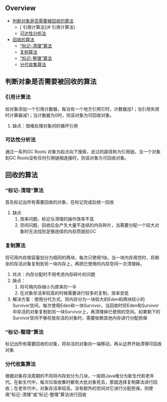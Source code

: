 ## Overview

- [判断对象是否需要被回收的算法](#判断对象是否需要被回收的算法)
  - [ 引用计算法](# 引用计算法)
  - [可达性分析法](#可达性分析法)
- [回收的算法](#回收的算法)
  - [“标记-清理”算法](#"标记-清理"算法)
  - [复制算法](#复制算法)
  - [“标记-整理”算法](#"标记-整理"算法)
  - [分代收集算法](#分代收集算法)

## 判断对象是否需要被回收的算法

### 引用计算法

给对象添加一个引用计数器，每当有一个地方引用它时，计数器加1；当引用失效时计算器减1；当计数器为0时，则该对象为可回收对象。

1. 缺点：很难处理对象间的循环引用

### 可达性分析法

通过一系列GC Roots 对象为起点向下搜索，走过的路径称为引用链。当一个对象到GC Roots没有任何引用链相连接时，则该对象为可回收对象。

## 回收的算法

### “标记-清理”算法

首先标记出所有需要回收的对象，在标记完成后统一回收

1. 缺点
   1. 效率问题，标记与清理的操作效率不高
   2. 空间问题，回收后会产生大量不连续的内存碎片，当需要分配一个较大对象时无法找到足够连续的内存而提前GC

### 复制算法

将可用内存按容量划分为相同的两块，每次只使用1块。当一块内存用完时，将剩余的存活对象复制到另一块内存上，再把已使用的内存空间一次清理掉。

1. 优点：内存分配时不用考虑内存碎片的问题
2. 缺点：
   1. 将可用内存缩小为原来的一半
   2. 在对象存活率较高的时候需要进行较多的复制，效率变低
3. 解决方案：使用分代方式。将内存分为一块较大的Eden和两块较小的Survivor空间，每次使用Eden和一块Survivor。当回收时将Eden和Survivor中存活的对象复制到另一块Survivor上，再清理掉已使用的空间。如果剩下的Survivor空间不够存放存活的对象时，需要依赖其他内存进行分配担保

### “标记-整理”算法

标记出所有需要回收的对象，将存活的对象向一端移动，再从边界开始清理可回收对象

### 分代收集算法

根据对象存活周期的不同将内存划分为几块，一般把Java堆分为新生代和老年代。在新生代中，每次垃圾收集时都有大批对象死去，那就选择复制算法进行回收；在老年代中，对象存活率较高，没有额外的空间对它进行分配担保，则使用“标记-清理”或“标记-整理”算法进行回收